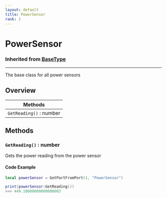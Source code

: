 ```yaml
---
layout: default
title: PowerSensor
rank: 1
---
```


# PowerSensor
### Inherited from [BaseType](https://realbongochongo.github.io/cosmicjunk.lua/docs/types/base/basetype)

***

The base class for all power sensors

## Overview

| Methods                 |
| ----------------------- |
| `GetReading()` : number |

## Methods

### `GetReading()` : number

Gets the power reading from the power sensor

#### Code Example

```lua
local powerSensor = GetPartFromPort(1, "PowerSensor")

print(powerSensor:GetReading())
>>> 449.10000000000000003
```